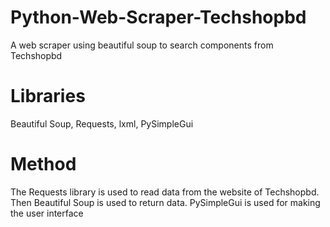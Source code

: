 # Python-Web-Scraper-Techshopbd
A web scraper using beautiful soup to search components from Techshopbd
# Libraries
Beautiful Soup, Requests, lxml, PySimpleGui
# Method
The Requests library is used to read data from the website of Techshopbd. Then Beautiful Soup is used to return data.
PySimpleGui is used for making the user interface
